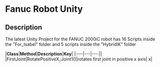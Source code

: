 # Fanuc Robot Unity

## Description
The latest Unity Project for the FANUC 2000iC robot has 16 Scripts inside the "For_Isabel" folder and 5 scripts inside the "HybridIK" folder

|__Class__|__Method__|__Description__|__Key__|
|:---|---|---:||
|FirstJoint|RotatePositiveX_Joint1()|rotates first joint in positive x axis| x|
